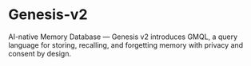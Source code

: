 # Genesis-v2
AI-native Memory Database — Genesis v2 introduces GMQL,  a query language for storing, recalling, and forgetting memory  with privacy and consent by design.
